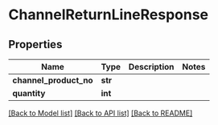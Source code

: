 # ChannelReturnLineResponse

## Properties
Name | Type | Description | Notes
------------ | ------------- | ------------- | -------------
**channel_product_no** | **str** |  | 
**quantity** | **int** |  | 

[[Back to Model list]](../README.md#documentation-for-models) [[Back to API list]](../README.md#documentation-for-api-endpoints) [[Back to README]](../README.md)


